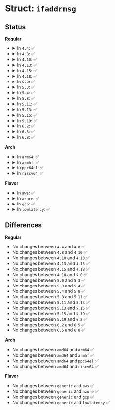 # Struct: <code>ifaddrmsg</code>

## Status
<b>Regular</b>
<ul>
<li>
<details>
<summary>In <code>4.4</code>: ✅</summary>

```c
struct ifaddrmsg {
    __u8 ifa_family;
    __u8 ifa_prefixlen;
    __u8 ifa_flags;
    __u8 ifa_scope;
    __u32 ifa_index;
};
```
</details>
</li>
<li>
<details>
<summary>In <code>4.8</code>: ✅</summary>

```c
struct ifaddrmsg {
    __u8 ifa_family;
    __u8 ifa_prefixlen;
    __u8 ifa_flags;
    __u8 ifa_scope;
    __u32 ifa_index;
};
```
</details>
</li>
<li>
<details>
<summary>In <code>4.10</code>: ✅</summary>

```c
struct ifaddrmsg {
    __u8 ifa_family;
    __u8 ifa_prefixlen;
    __u8 ifa_flags;
    __u8 ifa_scope;
    __u32 ifa_index;
};
```
</details>
</li>
<li>
<details>
<summary>In <code>4.13</code>: ✅</summary>

```c
struct ifaddrmsg {
    __u8 ifa_family;
    __u8 ifa_prefixlen;
    __u8 ifa_flags;
    __u8 ifa_scope;
    __u32 ifa_index;
};
```
</details>
</li>
<li>
<details>
<summary>In <code>4.15</code>: ✅</summary>

```c
struct ifaddrmsg {
    __u8 ifa_family;
    __u8 ifa_prefixlen;
    __u8 ifa_flags;
    __u8 ifa_scope;
    __u32 ifa_index;
};
```
</details>
</li>
<li>
<details>
<summary>In <code>4.18</code>: ✅</summary>

```c
struct ifaddrmsg {
    __u8 ifa_family;
    __u8 ifa_prefixlen;
    __u8 ifa_flags;
    __u8 ifa_scope;
    __u32 ifa_index;
};
```
</details>
</li>
<li>
<details>
<summary>In <code>5.0</code>: ✅</summary>

```c
struct ifaddrmsg {
    __u8 ifa_family;
    __u8 ifa_prefixlen;
    __u8 ifa_flags;
    __u8 ifa_scope;
    __u32 ifa_index;
};
```
</details>
</li>
<li>
<details>
<summary>In <code>5.3</code>: ✅</summary>

```c
struct ifaddrmsg {
    __u8 ifa_family;
    __u8 ifa_prefixlen;
    __u8 ifa_flags;
    __u8 ifa_scope;
    __u32 ifa_index;
};
```
</details>
</li>
<li>
<details>
<summary>In <code>5.4</code>: ✅</summary>

```c
struct ifaddrmsg {
    __u8 ifa_family;
    __u8 ifa_prefixlen;
    __u8 ifa_flags;
    __u8 ifa_scope;
    __u32 ifa_index;
};
```
</details>
</li>
<li>
<details>
<summary>In <code>5.8</code>: ✅</summary>

```c
struct ifaddrmsg {
    __u8 ifa_family;
    __u8 ifa_prefixlen;
    __u8 ifa_flags;
    __u8 ifa_scope;
    __u32 ifa_index;
};
```
</details>
</li>
<li>
<details>
<summary>In <code>5.11</code>: ✅</summary>

```c
struct ifaddrmsg {
    __u8 ifa_family;
    __u8 ifa_prefixlen;
    __u8 ifa_flags;
    __u8 ifa_scope;
    __u32 ifa_index;
};
```
</details>
</li>
<li>
<details>
<summary>In <code>5.13</code>: ✅</summary>

```c
struct ifaddrmsg {
    __u8 ifa_family;
    __u8 ifa_prefixlen;
    __u8 ifa_flags;
    __u8 ifa_scope;
    __u32 ifa_index;
};
```
</details>
</li>
<li>
<details>
<summary>In <code>5.15</code>: ✅</summary>

```c
struct ifaddrmsg {
    __u8 ifa_family;
    __u8 ifa_prefixlen;
    __u8 ifa_flags;
    __u8 ifa_scope;
    __u32 ifa_index;
};
```
</details>
</li>
<li>
<details>
<summary>In <code>5.19</code>: ✅</summary>

```c
struct ifaddrmsg {
    __u8 ifa_family;
    __u8 ifa_prefixlen;
    __u8 ifa_flags;
    __u8 ifa_scope;
    __u32 ifa_index;
};
```
</details>
</li>
<li>
<details>
<summary>In <code>6.2</code>: ✅</summary>

```c
struct ifaddrmsg {
    __u8 ifa_family;
    __u8 ifa_prefixlen;
    __u8 ifa_flags;
    __u8 ifa_scope;
    __u32 ifa_index;
};
```
</details>
</li>
<li>
<details>
<summary>In <code>6.5</code>: ✅</summary>

```c
struct ifaddrmsg {
    __u8 ifa_family;
    __u8 ifa_prefixlen;
    __u8 ifa_flags;
    __u8 ifa_scope;
    __u32 ifa_index;
};
```
</details>
</li>
<li>
<details>
<summary>In <code>6.8</code>: ✅</summary>

```c
struct ifaddrmsg {
    __u8 ifa_family;
    __u8 ifa_prefixlen;
    __u8 ifa_flags;
    __u8 ifa_scope;
    __u32 ifa_index;
};
```
</details>
</li>
</ul>
<b>Arch</b>
<ul>
<li>
<details>
<summary>In <code>arm64</code>: ✅</summary>

```c
struct ifaddrmsg {
    __u8 ifa_family;
    __u8 ifa_prefixlen;
    __u8 ifa_flags;
    __u8 ifa_scope;
    __u32 ifa_index;
};
```
</details>
</li>
<li>
<details>
<summary>In <code>armhf</code>: ✅</summary>

```c
struct ifaddrmsg {
    __u8 ifa_family;
    __u8 ifa_prefixlen;
    __u8 ifa_flags;
    __u8 ifa_scope;
    __u32 ifa_index;
};
```
</details>
</li>
<li>
<details>
<summary>In <code>ppc64el</code>: ✅</summary>

```c
struct ifaddrmsg {
    __u8 ifa_family;
    __u8 ifa_prefixlen;
    __u8 ifa_flags;
    __u8 ifa_scope;
    __u32 ifa_index;
};
```
</details>
</li>
<li>
<details>
<summary>In <code>riscv64</code>: ✅</summary>

```c
struct ifaddrmsg {
    __u8 ifa_family;
    __u8 ifa_prefixlen;
    __u8 ifa_flags;
    __u8 ifa_scope;
    __u32 ifa_index;
};
```
</details>
</li>
</ul>
<b>Flavor</b>
<ul>
<li>
<details>
<summary>In <code>aws</code>: ✅</summary>

```c
struct ifaddrmsg {
    __u8 ifa_family;
    __u8 ifa_prefixlen;
    __u8 ifa_flags;
    __u8 ifa_scope;
    __u32 ifa_index;
};
```
</details>
</li>
<li>
<details>
<summary>In <code>azure</code>: ✅</summary>

```c
struct ifaddrmsg {
    __u8 ifa_family;
    __u8 ifa_prefixlen;
    __u8 ifa_flags;
    __u8 ifa_scope;
    __u32 ifa_index;
};
```
</details>
</li>
<li>
<details>
<summary>In <code>gcp</code>: ✅</summary>

```c
struct ifaddrmsg {
    __u8 ifa_family;
    __u8 ifa_prefixlen;
    __u8 ifa_flags;
    __u8 ifa_scope;
    __u32 ifa_index;
};
```
</details>
</li>
<li>
<details>
<summary>In <code>lowlatency</code>: ✅</summary>

```c
struct ifaddrmsg {
    __u8 ifa_family;
    __u8 ifa_prefixlen;
    __u8 ifa_flags;
    __u8 ifa_scope;
    __u32 ifa_index;
};
```
</details>
</li>
</ul>

## Differences
<b>Regular</b>
<ul>
<li>
No changes between <code>4.4</code> and <code>4.8</code> ✅
</li>
<li>
No changes between <code>4.8</code> and <code>4.10</code> ✅
</li>
<li>
No changes between <code>4.10</code> and <code>4.13</code> ✅
</li>
<li>
No changes between <code>4.13</code> and <code>4.15</code> ✅
</li>
<li>
No changes between <code>4.15</code> and <code>4.18</code> ✅
</li>
<li>
No changes between <code>4.18</code> and <code>5.0</code> ✅
</li>
<li>
No changes between <code>5.0</code> and <code>5.3</code> ✅
</li>
<li>
No changes between <code>5.3</code> and <code>5.4</code> ✅
</li>
<li>
No changes between <code>5.4</code> and <code>5.8</code> ✅
</li>
<li>
No changes between <code>5.8</code> and <code>5.11</code> ✅
</li>
<li>
No changes between <code>5.11</code> and <code>5.13</code> ✅
</li>
<li>
No changes between <code>5.13</code> and <code>5.15</code> ✅
</li>
<li>
No changes between <code>5.15</code> and <code>5.19</code> ✅
</li>
<li>
No changes between <code>5.19</code> and <code>6.2</code> ✅
</li>
<li>
No changes between <code>6.2</code> and <code>6.5</code> ✅
</li>
<li>
No changes between <code>6.5</code> and <code>6.8</code> ✅
</li>
</ul>
<b>Arch</b>
<ul>
<li>
No changes between <code>amd64</code> and <code>arm64</code> ✅
</li>
<li>
No changes between <code>amd64</code> and <code>armhf</code> ✅
</li>
<li>
No changes between <code>amd64</code> and <code>ppc64el</code> ✅
</li>
<li>
No changes between <code>amd64</code> and <code>riscv64</code> ✅
</li>
</ul>
<b>Flavor</b>
<ul>
<li>
No changes between <code>generic</code> and <code>aws</code> ✅
</li>
<li>
No changes between <code>generic</code> and <code>azure</code> ✅
</li>
<li>
No changes between <code>generic</code> and <code>gcp</code> ✅
</li>
<li>
No changes between <code>generic</code> and <code>lowlatency</code> ✅
</li>
</ul>
